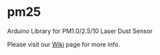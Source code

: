 # pm25
Arduino Library for PM1.0/2.5/10 Laser Dust Sensor

Please visit our [Wiki](https://CytronTechnologies.github.io/pm25/) page for more info.
